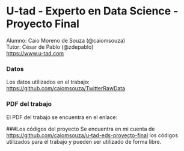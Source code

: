 # U-tad - Experto en Data Science - Proyecto Final
Alumno: Caio Moreno de Souza (@caiomsouza)<BR>
Tutor: César de Pablo (@zdepablo) <BR>
https://www.u-tad.com <BR>

### Datos
Los datos utilizados en el trabajo:<BR>
https://github.com/caiomsouza/TwitterRawData<BR>


### PDF del trabajo
El PDF del trabajo se encuentra en el enlace:<BR>


###Los códigos del proyecto
Se encuentra en mi cuenta de https://github.com/caiomsouza/u-tad-eds-proyecto-final los códigos utilizados para el trabajo y pueden ser utilizado de forma libre.



